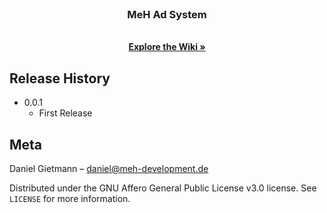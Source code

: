 <br />
<p align="center">
   <h3 align="center">MeH Ad System</h3>

  <p align="center">
    <br />
    <a href="https://github.com/MeH-Development/MeH-Ad-System/wiki"><strong>Explore the Wiki »</strong></a>
    <br />    
  </p>
</p>

## Release History

* 0.0.1
    * First Release
    
## Meta

Daniel Gietmann – daniel@meh-development.de

Distributed under the GNU Affero General Public License v3.0 license. See ``LICENSE`` for more information.
